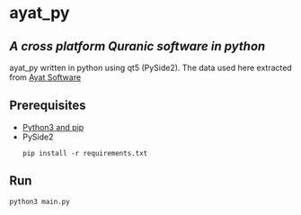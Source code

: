 # ayat_py
## _A cross platform Quranic software in python_

ayat_py written in python using qt5 (PySide2).
The data used here extracted from [Ayat Software](https://quran.ksu.edu.sa/ayat/?l=en)

## Prerequisites
* [Python3 and pip](https://www.python.org/)
* PySide2
  ```
  pip install -r requirements.txt
  ```

## Run

```sh
python3 main.py
```

